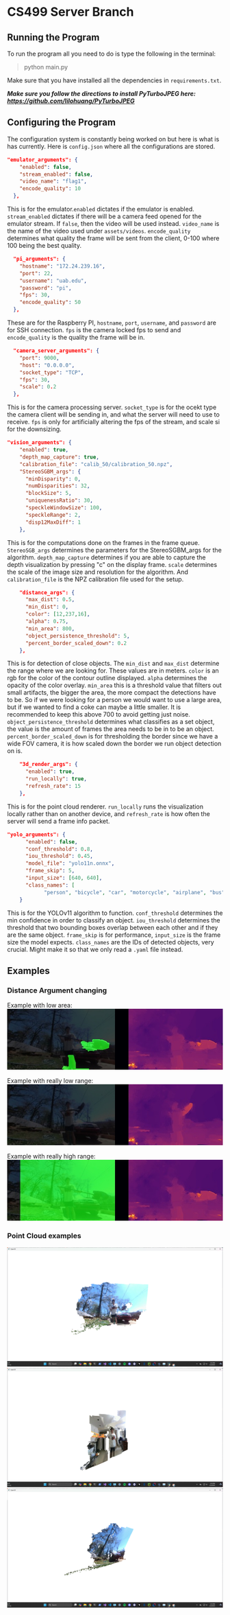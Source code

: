 # CS499 Server Branch

## Running the Program

To run the program all you need to do is type the following in the terminal:

>
> python main.py
> 
Make sure that you have installed all the dependencies in `requirements.txt`.

***Make sure you follow the directions to install PyTurboJPEG here: https://github.com/lilohuang/PyTurboJPEG***
## Configuring the Program

The configuration system is constantly being worked on but here is what is has currently. Here is `config.json` where 
all the configurations are stored.

```json
"emulator_arguments": {
    "enabled": false,
    "stream_enabled": false,
    "video_name": "flag1",
    "encode_quality": 10
  },
```
This is for the emulator.`enabled` dictates if the emulator is enabled. 
`stream_enabled` dictates if there will be a camera feed opened for the emulator stream. If `false`, then the video will be used instead.
`video_name` is the name of the video used under `assets/videos`. `encode_quality` determines what quality the frame will be sent from the client, 0-100 where 100 being the best quality.

```json
  "pi_arguments": {
    "hostname": "172.24.239.16",
    "port": 22,
    "username": "uab.edu",
    "password": "pi",
    "fps": 30,
    "encode_quality": 50
  },
```
These are for the Raspberry PI, `hostname`, `port`, `username`, and `password` are for SSH connection. `fps` is the camera locked fps to send and `encode_quality` is the quality the frame will be in.

```json
  "camera_server_arguments": {
    "port": 9000,
    "host": "0.0.0.0",
    "socket_type": "TCP",
    "fps": 30,
    "scale": 0.2
  },
```
This is for the camera processing server. `socket_type` is for the ocekt type the camera client will be sending in, and what the server will need to use to receive. `fps` is only for artificially altering the fps of the stream, and scale si for the downsizing.

```json
"vision_arguments": {
    "enabled": true,
    "depth_map_capture": true,
    "calibration_file": "calib_50/calibration_50.npz",
    "StereoSGBM_args": {
      "minDisparity": 0,
      "numDisparities": 32,
      "blockSize": 5,
      "uniquenessRatio": 30,
      "speckleWindowSize": 100,
      "speckleRange": 2,
      "disp12MaxDiff": 1
    },
```
This is for the computations done on the frames in the frame queue. `StereoSGB_args` determines the parameters for the StereoSGBM_args for the algorithm.
`depth_map_capture` determines if you are able to capture the depth visualization by pressing "c" on the display frame. `scale` determines the scale of the image size and resolution for the algorithm.
And `calibration_file` is the NPZ calibration file used for the setup.

```json
    "distance_args": {
      "max_dist": 0.5,
      "min_dist": 0,
      "color": [12,237,16],
      "alpha": 0.75,
      "min_area": 800,
      "object_persistence_threshold": 5,
      "percent_border_scaled_down": 0.2
    },
```
This is for detection of close objects. The `min_dist` and `max_dist` determine the range where we are looking for. These values are in meters.
`color` is an rgb for the color of the contour outline displayed. `alpha` determines the opacity of the color overlay.
`min_area` this is a threshold value that filters out small artifacts, the bigger the area, the more compact the detections have to be.
So if we were looking for a person we would want to use a large area, but if we wanted to find a coke can maybe a little smaller.
It is recommended to keep this above 700 to avoid getting just noise. `object_persistence_threshold` determines what classifies as a set object, the value is the amount of frames the area needs to be in to be an object.
`percent_border_scaled_down` is for thresholding the border since we have a wide FOV camera, it is how scaled down the border we run object detection on is.

```json
    "3d_render_args": {
      "enabled": true,
      "run_locally": true,
      "refresh_rate": 15
    },
```
This is for the point cloud renderer. `run_locally` runs the visualization locally rather than on another device, and `refresh_rate` is how often the server will send a frame info packet.

```json
"yolo_arguments": {
      "enabled": false,
      "conf_threshold": 0.8,
      "iou_threshold": 0.45,
      "model_file": "yolo11n.onnx",
      "frame_skip": 5,
      "input_size": [640, 640],
      "class_names": [
            "person", "bicycle", "car", "motorcycle", "airplane", "bus", "train", "truck", "boat",...]
    }
```

This is for the YOLOv11 algorithm to function. `conf_threshold` determines the min confidence in order to classify an object. `iou_threshold` determines the threshold that two bounding boxes overlap between each other and if they are the same object.
`frame_skip` is for performance, `input_size` is the frame size the model expects. `class_names` are the IDs of detected objects, very crucial. Might make it so that we only read a `.yaml` file instead.


## Examples

### Distance Argument changing
Example with low area:
![alt text](assets/images/low_area.jpg "Low area")


Example with really low range:
![alt text](assets/images/low_range.jpg "Low range")

Example with really high range:
![alt text](assets/images/high_range.jpg "High range")

### Point Cloud examples
![alt text](assets/images/point_cloud1.png "Point Cloud 1")
![alt text](assets/images/point_cloud2.png "Point Cloud 2")
![alt text](assets/images/point_cloud3.png "Point Cloud 3")